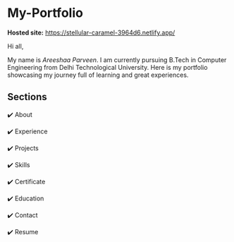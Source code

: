 # My-Portfolio

**Hosted site:** https://stellular-caramel-3964d6.netlify.app/

Hi all,

My name is *Areeshaa Parveen*. I am currently pursuing B.Tech in Computer Engineering from Delhi Technological University. Here is my portfolio showcasing my journey full of learning and great experiences.

## Sections

✔️ About

✔️ Experience

✔️ Projects

✔️ Skills

✔️ Certificate

✔️ Education

✔️ Contact 

✔️ Resume
